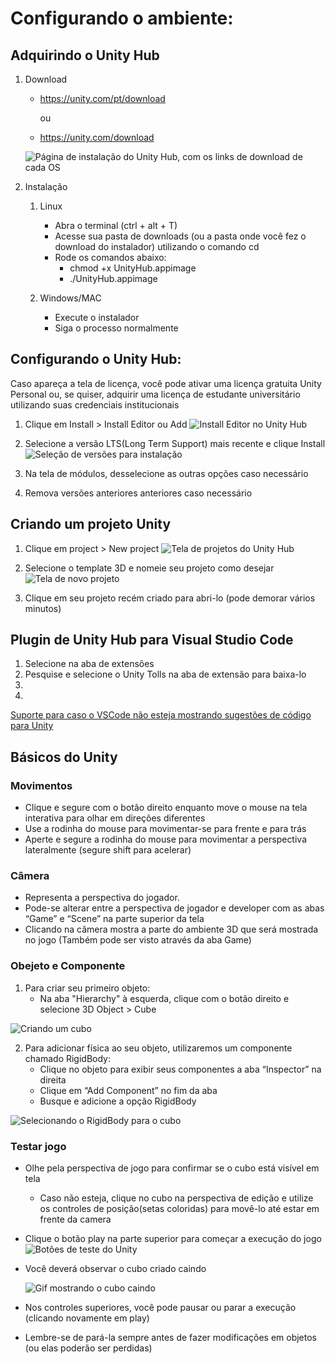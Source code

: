# Configurando o ambiente:

## Adquirindo o Unity Hub

1. Download
   - https://unity.com/pt/download

      ou 
   - https://unity.com/download
   
   ![Página de instalação do Unity Hub, com os links de download de cada OS](https://cdn.discordapp.com/attachments/1105270961391030293/1109909460933156984/image.png)

2. Instalação
   1. Linux
      - Abra o terminal (ctrl + alt + T)
      - Acesse sua pasta de downloads (ou a pasta onde você fez o download do instalador) utilizando o comando cd
      - Rode os comandos abaixo:
        - chmod +x UnityHub.appimage
        - ./UnityHub.appimage
      
   2. Windows/MAC
      - Execute o instalador
      - Siga o processo normalmente

## Configurando o Unity Hub:
Caso apareça a tela de licença, você pode ativar uma licença gratuita Unity Personal ou, se quiser, adquirir uma licença de estudante universitário utilizando suas credenciais institucionais
   1. Clique em Install > Install Editor ou Add
   ![Install Editor no Unity Hub](https://cdn.discordapp.com/attachments/1105270961391030293/1109910774194905088/image.png)
   
   2. Selecione a versão LTS(Long Term Support) mais recente e clique Install
   ![Seleção de versões para instalação](https://media.discordapp.net/attachments/1105270961391030293/1109911748972126269/image.png?width=642&height=440)
   
   3. Na tela de módulos, desselecione as outras opções caso necessário
   4. Remova versões anteriores anteriores caso necessário

## Criando um projeto Unity
   1. Clique em project > New project
   ![Tela de projetos do Unity Hub](https://cdn.discordapp.com/attachments/1105270961391030293/1109920766948020335/image.png)
   
   2. Selecione o template 3D e nomeie seu projeto como desejar
   ![Tela de novo projeto](https://cdn.discordapp.com/attachments/1105270961391030293/1109921388527099954/image.png)

   3. Clique em seu projeto recém criado para abri-lo (pode demorar vários minutos)


## Plugin de Unity Hub para Visual Studio Code
   1. Selecione na aba de extensões 
   2. Pesquise e selecione o Unity Tolls na aba de extensão para baixa-lo 
   3.
   4.
   
   [Suporte para caso o VSCode não esteja mostrando sugestões de código para Unity](https://code.visualstudio.com/docs/other/unity)
 ## Básicos do Unity
   ### Movimentos
   - Clique e segure com o botão direito enquanto move o mouse na tela interativa para olhar em direções diferentes
   - Use a rodinha do mouse para movimentar-se para frente e para trás
   - Aperte e segure a rodinha do mouse para movimentar a perspectiva lateralmente (segure shift para acelerar)

   
   ### Câmera
   - Representa a perspectiva do jogador.
   - Pode-se alterar entre a perspectiva de jogador e developer com as abas “Game” e “Scene” na parte superior da tela 
   - Clicando na câmera mostra a parte do ambiente 3D que será mostrada no jogo (Também pode ser visto através da aba Game)
     
   ### Obejeto e Componente
   1. Para criar seu primeiro objeto:
      - Na aba "Hierarchy" à esquerda, clique com o botão direito e selecione 3D Object > Cube

![Criando um cubo](https://cdn.discordapp.com/attachments/1105270961391030293/1109911523268231249/image.png)

   2. Para adicionar física ao seu objeto, utilizaremos um componente chamado RigidBody:
      - Clique no objeto para exibir seus componentes a aba “Inspector” na direita 
      - Clique em “Add Component” no fim da aba
      - Busque e adicione a opção RigidBody

 ![Selecionando o RigidBody para o cubo](https://cdn.discordapp.com/attachments/1105270961391030293/1109911836217835662/image.png)

   ### Testar jogo
   - Olhe pela perspectiva de jogo para confirmar se o cubo está visível em tela
     - Caso não esteja, clique no cubo na perspectiva de edição e utilize os controles de posição(setas coloridas) para movê-lo até estar em frente da camera
   - Clique o botão play na parte superior para começar a execução do jogo
   ![Botões de teste do Unity](https://cdn.discordapp.com/attachments/1105270961391030293/1109935017037156402/image.png)

   - Você deverá observar o cubo criado caindo

      ![Gif mostrando o cubo caindo](https://cdn.discordapp.com/attachments/1105270961391030293/1109936388998180985/ezgif-4-afbe4d4c64.gif)
   
   - Nos controles superiores, você pode pausar ou parar a execução (clicando novamente em play)
   - Lembre-se de pará-la sempre antes de fazer modificações em objetos (ou elas poderão ser perdidas)
